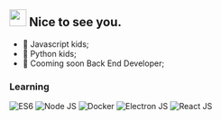 <h2><img src="https://emojis.slackmojis.com/emojis/images/1495224255/2288/christmas_parrot.gif?1495224255" width="30"/> Nice to see you.</h2>

- 👾 Javascript kids;
- 👾 Python kids;
- 👾 Cooming soon Back End Developer;


### Learning

![ES6](![image](https://user-images.githubusercontent.com/97229948/173275029-77f770de-0866-4bb7-be8b-7dc1cb2ed692.png))
![Node JS](https://img.shields.io/badge/-Ansible-000?&logo=Ansible)
![Docker](https://img.shields.io/badge/-Solidity-000?&logo=Solidity)
![Electron JS](https://img.shields.io/badge/-R-000?&logo=R)
![React JS](https://img.shields.io/badge/-R-000?&logo=R)
